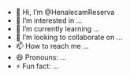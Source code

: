- 👋 Hi, I’m @HenalecamReserva
- 👀 I’m interested in ...
- 🌱 I’m currently learning ...
- 💞️ I’m looking to collaborate on ...
- 📫 How to reach me ...
- 😄 Pronouns: ...
- ⚡ Fun fact: ...

<!---
HenalecamReserva/HenalecamReserva is a ✨ special ✨ repository because its `README.md` (this file) appears on your GitHub profile.
You can click the Preview link to take a look at your changes.
--->
